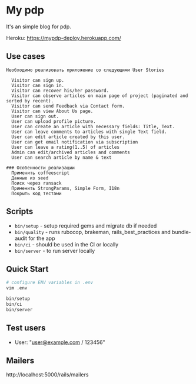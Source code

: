 # My pdp

It's an simple blog for pdp.

Heroku: https://mypdp-deploy.herokuapp.com/
## Use cases
```
Необходимо реализовать приложение со следующими User Stories

  Visitor can sign up.
  Visitor can sign in.
  Visitor can recover his/her password.
  Visitor can observe articles on main page of project (paginated and sorted by recent).
  Visitor can send Feedback via Contact form.
  Visitor can view About Us page.
  User can sign out.
  User can upload profile picture.
  User can create an article with necessary fields: Title, Text.
  User can leave comments to articles with single Text field.
  User can edit article created by this user.
  User can get email notification via subscription
  User can leave a rating(1..5) of articles
  Admin can edit/archived articles and comments
  User can search article by name & text
```
```
### Особенности реализации
  Применить coffeescript
  Данные из seed
  Поиск через ransack
  Применить StrongParams, Simple Form, I18n
  Покрыть код тестами
```

## Scripts

* `bin/setup` - setup required gems and migrate db if needed
* `bin/quality` - runs rubocop, brakeman, rails_best_practices and bundle-audit for the app
* `bin/ci` - should be used in the CI or locally
* `bin/server` - to run server locally

## Quick Start

```bash
# configure ENV variables in .env
vim .env

bin/setup
bin/ci
bin/server
```

## Test users

  - User: "user@example.com / 123456"

## Mailers

  http://localhost:5000/rails/mailers
